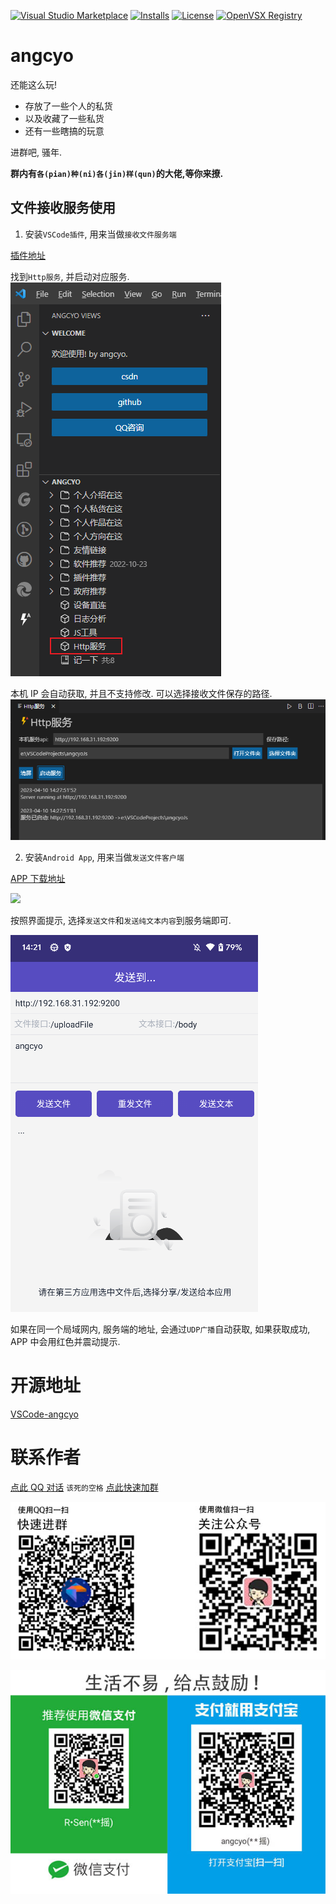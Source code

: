 [![Visual Studio Marketplace](https://img.shields.io/visual-studio-marketplace/v/angcyo.angcyo?style=for-the-badge&label=VS%20Marketplace&logo=visual-studio-code)](https://marketplace.visualstudio.com/items?itemName=angcyo.angcyo)
[![Installs](https://img.shields.io/visual-studio-marketplace/i/angcyo.angcyo?style=for-the-badge&logo=microsoft)](https://marketplace.visualstudio.com/items?itemName=angcyo.angcyo)
[![License](https://img.shields.io/github/license/angcyo/VSCode-angcyo?style=for-the-badge)](https://github.com/angcyo/VSCode-angcyo/blob/master/LICENSE)
[![OpenVSX Registry](https://img.shields.io/open-vsx/dt/angcyo/angcyo?color=purple&label=OpenVSX%20Downloads&style=for-the-badge)](https://open-vsx.org/extension/angcyo/angcyo)


# angcyo

还能这么玩!

- 存放了一些个人的私货
- 以及收藏了一些私货
- 还有一些瞎搞的玩意

进群吧, 骚年.

**群内有`各(pian)种(ni)各(jin)样(qun)`的大佬,等你来撩.**

## 文件接收服务使用

1. 安装`VSCode插件`, 用来当做`接收文件服务端`

[插件地址](https://marketplace.visualstudio.com/items?itemName=angcyo.angcyo)

找到`Http服务`, 并启动对应服务.
![](https://raw.githubusercontent.com/angcyo/res/master/png/httpServer1.png)

本机 IP 会自动获取, 并且不支持修改. 可以选择接收文件保存的路径.
![](https://raw.githubusercontent.com/angcyo/res/master/png/httpServer3.png)

2. 安装`Android App`, 用来当做`发送文件客户端`

[APP 下载地址](https://www.pgyer.com/zvSC)

![](https://www.pgyer.com/app/qrcode/zvSC)

按照界面提示, 选择`发送文件`和`发送纯文本内容`到服务端即可.

![](https://raw.githubusercontent.com/angcyo/res/master/png/httpServer2.png)

如果在同一个局域网内, 服务端的地址, 会通过`UDP广播`自动获取, 如果获取成功, APP 中会用红色并震动提示.

# 开源地址

[VSCode-angcyo](https://github.com/angcyo/VSCode-angcyo)

# 联系作者

[点此 QQ 对话](http://wpa.qq.com/msgrd?v=3&uin=664738095&site=qq&menu=yes) `该死的空格` [点此快速加群](https://shang.qq.com/wpa/qunwpa?idkey=cbcf9a42faf2fe730b51004d33ac70863617e6999fce7daf43231f3cf2997460)

![扫码进群](https://raw.githubusercontent.com/angcyo/res/master/code/all_in1.jpg)

![给点鼓励](https://raw.githubusercontent.com/angcyo/res/master/code/all_in2.jpg)
